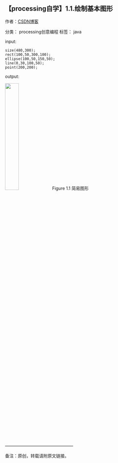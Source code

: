 ## 【processing自学】1.1.绘制基本图形

作者：[CSDN博客](https://blog.csdn.net/liaowang010)

分类： processing创意编程  标签： java

 input:

```
size(480,300);
rect(100,50,300,100);
ellipse(100,50,150,50);
line(0,30,100,50);
point(200,200);
```

output:

<left>
<img src="https://img-blog.csdnimg.cn/464bdd91de43404781f4e6ad7e8217b9.png" width="30%" height="30%" />
Figure 1.1 简易图形
</left>

————————————————

备注：原创，转载请附原文链接。